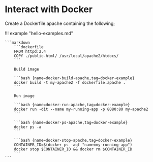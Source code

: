 # Interact with Docker

Create a Dockerfile.apache containing the following;

!!! example "hello-examples.md"

    ```markdown
        ```dockerfile
        FROM httpd:2.4
        COPY ./public-html/ /usr/local/apache2/htdocs/
        ```

        Build image

        ```bash {name=docker-build-apache,tag=docker-example}
        docker build -t my-apache2 -f dockerfile.apache .
        ```

        Run image

        ```bash {name=docker-run-apache,tag=docker-example}
        docker run -dit --name my-running-app -p 8080:80 my-apache2
        ```

        ```bash {name=docker-ps-apache,tag=docker-example}
        docker ps -a
        ```

        ```bash {name=docker-stop-apache,tag=docker-example}
        CONTAINER_ID=$(docker ps -aqf "name=my-running-app")
        docker stop $CONTAINER_ID && docker rm $CONTAINER_ID
        ```
    ```